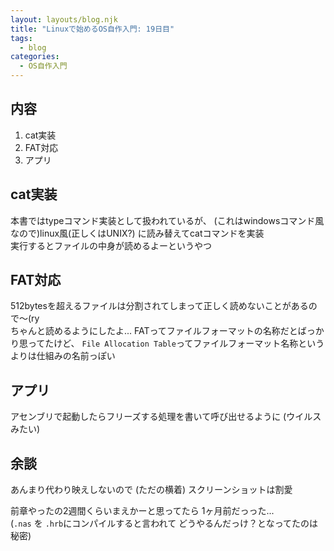 ```yaml
---
layout: layouts/blog.njk
title: "Linuxで始めるOS自作入門: 19日目"
tags:
  - blog
categories:
  - OS自作入門
---
```


## 内容

1. cat実装
1. FAT対応
1. アプリ

## cat実装

本書ではtypeコマンド実装として扱われているが、
(これはwindowsコマンド風なので)linux風(正しくはUNIX?)
に読み替えてcatコマンドを実装\
実行するとファイルの中身が読めるよーというやつ

## FAT対応

512bytesを超えるファイルは分割されてしまって正しく読めないことがあるので〜(ry\
ちゃんと読めるようにしたよ...
FATってファイルフォーマットの名称だとばっかり思ってたけど、
`File Allocation Table`ってファイルフォーマット名称というよりは仕組みの名前っぽい

## アプリ

アセンブリで起動したらフリーズする処理を書いて呼び出せるように (ウイルスみたい)

## 余談

あんまり代わり映えしないので (ただの横着) スクリーンショットは割愛

前章やったの2週間くらいまえかーと思ってたら 1ヶ月前だっった...\
(`.nas` を `.hrb`にコンパイルすると言われて
どうやるんだっけ？となってたのは秘密)
